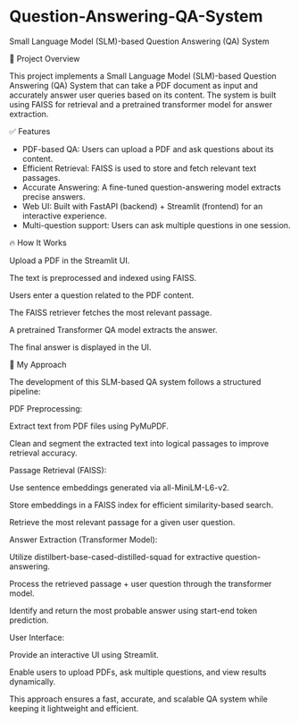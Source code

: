 # Question-Answering-QA-System
Small Language Model (SLM)-based Question Answering (QA) System

🚀 Project Overview

This project implements a Small Language Model (SLM)-based Question Answering (QA) System that can take a PDF document as input and accurately answer user queries based on its content. The system is built using FAISS for retrieval and a pretrained transformer model for answer extraction.

✅ Features

- PDF-based QA: Users can upload a PDF and ask questions about its content.
- Efficient Retrieval: FAISS is used to store and fetch relevant text passages.
- Accurate Answering: A fine-tuned question-answering model extracts precise answers.
- Web UI: Built with FastAPI (backend) + Streamlit (frontend) for an interactive experience.
- Multi-question support: Users can ask multiple questions in one session.

🔥 How It Works

Upload a PDF in the Streamlit UI.

The text is preprocessed and indexed using FAISS.

Users enter a question related to the PDF content.

The FAISS retriever fetches the most relevant passage.

A pretrained Transformer QA model extracts the answer.

The final answer is displayed in the UI.

📖 My Approach

The development of this SLM-based QA system follows a structured pipeline:

PDF Preprocessing:

Extract text from PDF files using PyMuPDF.

Clean and segment the extracted text into logical passages to improve retrieval accuracy.

Passage Retrieval (FAISS):

Use sentence embeddings generated via all-MiniLM-L6-v2.

Store embeddings in a FAISS index for efficient similarity-based search.

Retrieve the most relevant passage for a given user question.

Answer Extraction (Transformer Model):

Utilize distilbert-base-cased-distilled-squad for extractive question-answering.

Process the retrieved passage + user question through the transformer model.

Identify and return the most probable answer using start-end token prediction.

User Interface:

Provide an interactive UI using Streamlit.

Enable users to upload PDFs, ask multiple questions, and view results dynamically.

This approach ensures a fast, accurate, and scalable QA system while keeping it lightweight and efficient.
